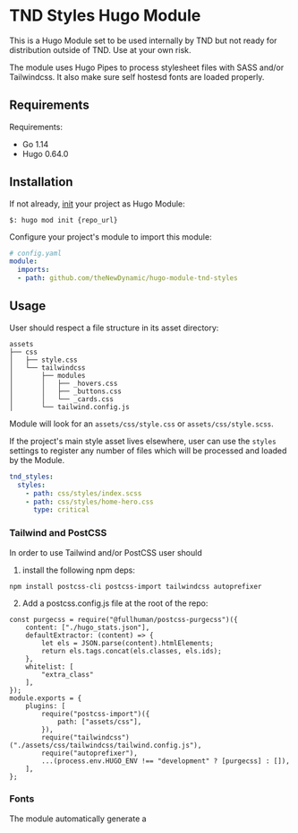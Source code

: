 # TND Styles Hugo Module

This is a Hugo Module set to be used internally by TND but not ready for distribution outside of TND. Use at your own risk.

The module uses Hugo Pipes to process stylesheet files with SASS and/or Tailwindcss. It also make sure self hostesd fonts are loaded properly. 

## Requirements

Requirements:
- Go 1.14
- Hugo 0.64.0


## Installation

If not already, [init](https://gohugo.io/hugo-modules/use-modules/#initialize-a-new-module) your project as Hugo Module:

```
$: hugo mod init {repo_url}
```

Configure your project's module to import this module:

```yaml
# config.yaml
module:
  imports:
  - path: github.com/theNewDynamic/hugo-module-tnd-styles
```

## Usage

User should respect a file structure in its asset directory:

```
assets
├── css
│   ├── style.css
│   └── tailwindcss
│       ├── modules
│       │   ├── _hovers.css
│       │   ├── _buttons.css
│       │   └── _cards.css
│       └── tailwind.config.js
```

Module will look for an `assets/css/style.css` or `assets/css/style.scss`. 

If the project's main style asset lives elsewhere, user can use the `styles` settings to register any number of files which will be processed and loaded by the Module.

```yaml
tnd_styles:
  styles:
    - path: css/styles/index.scss
    - path: css/styles/home-hero.css
      type: critical
```

### Tailwind and PostCSS

In order to use Tailwind and/or PostCSS user should 
1. install the following npm deps:
```
npm install postcss-cli postcss-import tailwindcss autoprefixer
```
2. Add a postcss.config.js file at the root of the repo:
```
const purgecss = require("@fullhuman/postcss-purgecss")({
	content: ["./hugo_stats.json"],
	defaultExtractor: (content) => {
		let els = JSON.parse(content).htmlElements;
		return els.tags.concat(els.classes, els.ids);
	},
	whitelist: [
		"extra_class"
	],
});
module.exports = {
	plugins: [
		require("postcss-import")({
			path: ["assets/css"],
		}),
		require("tailwindcss")("./assets/css/tailwindcss/tailwind.config.js"),
		require("autoprefixer"),
		...(process.env.HUGO_ENV !== "development" ? [purgecss] : []),
	],
};
```

### Fonts

The module automatically generate a <style> tag containing `@fontface` declarations for every declaration set through the module settings on the condition that at least one file matching the base filename set in the declaration exists.

```yaml
tnd_styles:
  fonts:
  - family: Open
    file: fonts/files/open-sans-v17-latin-regular
    weight: 400
    style: normal
  - family: Open
    file: fonts/files/open-sans-v17-latin-italic
    weight: 400
    style: italic
  - family: Open
    file: fonts/files/open-sans-v17-latin-700
    weight: 700
  - family: Open
    file: fonts/files/open-sans-v17-latin-700italic
    weight: 700
    style: italic
```

With the presents of the following files:

```
assets/fonts
└── files
    ├── open-sans-v17-latin-300.eot
    ├── open-sans-v17-latin-300.svg
    ├── open-sans-v17-latin-300.ttf
    ├── open-sans-v17-latin-300.woff
    ├── open-sans-v17-latin-300.woff2
    ├── open-sans-v17-latin-300italic.eot
    ├── open-sans-v17-latin-300italic.svg
    ├── open-sans-v17-latin-300italic.ttf
    ├── open-sans-v17-latin-300italic.woff
    ├── open-sans-v17-latin-300italic.woff2
    ├── open-sans-v17-latin-700.eot
    ├── open-sans-v17-latin-700.svg
    ├── open-sans-v17-latin-700.ttf
    ├── open-sans-v17-latin-700.woff
    ├── open-sans-v17-latin-700.woff2
    ├── open-sans-v17-latin-700italic.eot
    ├── open-sans-v17-latin-700italic.svg
    ├── open-sans-v17-latin-700italic.ttf
    ├── open-sans-v17-latin-700italic.woff
    ├── open-sans-v17-latin-700italic.woff2
    ├── open-sans-v17-latin-italic.eot
    ├── open-sans-v17-latin-italic.svg
    ├── open-sans-v17-latin-italic.ttf
    ├── open-sans-v17-latin-italic.woff
    ├── open-sans-v17-latin-italic.woff2
    ├── open-sans-v17-latin-regular.eot
    ├── open-sans-v17-latin-regular.svg
    ├── open-sans-v17-latin-regular.ttf
    ├── open-sans-v17-latin-regular.woff
    └── open-sans-v17-latin-regular.woff2
```

Will produce the following fontface declarations

```css
@font-face {
  font-family: Open;
  font-style: normal;
  font-weight: 300;
  src: local("Open"),
    url("/fonts/files/open-sans-v17-latin-300.eot") format("embedded-opentype"),
    url("/fonts/files/open-sans-v17-latin-300.svg") format("svg"),
    url("/fonts/files/open-sans-v17-latin-300.ttf") format("truetype"),
    url("/fonts/files/open-sans-v17-latin-300.woff") format("woff"),
    url("/fonts/files/open-sans-v17-latin-300.woff2") format("woff2");
}
@font-face {
  font-family: Open;
  font-style: italic;
  font-weight: 300;
  src: local("Open"),
    url("/fonts/files/open-sans-v17-latin-300italic.eot") format("embedded-opentype"),
    url("/fonts/files/open-sans-v17-latin-300italic.svg") format("svg"),
    url("/fonts/files/open-sans-v17-latin-300italic.ttf") format("truetype"),
    url("/fonts/files/open-sans-v17-latin-300italic.woff") format("woff"),
    url("/fonts/files/open-sans-v17-latin-300italic.woff2") format("woff2");
}
@font-face {
  font-family: Open;
  font-weight: 400;
  src: local("Open"),
    url("/fonts/files/open-sans-v17-latin-regular.eot") format("embedded-opentype"),
    url("/fonts/files/open-sans-v17-latin-regular.svg") format("svg"),
    url("/fonts/files/open-sans-v17-latin-regular.ttf") format("truetype"),
    url("/fonts/files/open-sans-v17-latin-regular.woff") format("woff"),
    url("/fonts/files/open-sans-v17-latin-regular.woff2") format("woff2");
}
@font-face {
  font-family: Open;
  font-style: italic;
  font-weight: 400;
  src: local("Open"),
    url("/fonts/files/open-sans-v17-latin-italic.eot") format("embedded-opentype"),
    url("/fonts/files/open-sans-v17-latin-italic.svg") format("svg"),
    url("/fonts/files/open-sans-v17-latin-italic.ttf") format("truetype"),
    url("/fonts/files/open-sans-v17-latin-italic.woff") format("woff"),
    url("/fonts/files/open-sans-v17-latin-italic.woff2") format("woff2");
}
@font-face {
  font-family: Open;
  font-style: normal;
  font-weight: 700;
  src: local("Open"),
    url("/fonts/files/open-sans-v17-latin-700.eot") format("embedded-opentype"),
    url("/fonts/files/open-sans-v17-latin-700.svg") format("svg"),
    url("/fonts/files/open-sans-v17-latin-700.ttf") format("truetype"),
    url("/fonts/files/open-sans-v17-latin-700.woff") format("woff"),
    url("/fonts/files/open-sans-v17-latin-700.woff2") format("woff2");
}
@font-face {
  font-family: Open;
  font-style: italic;
  font-weight: 700;
  src: local("Open"),
    url("/fonts/files/open-sans-v17-latin-700italic.eot") format("embedded-opentype"),
    url("/fonts/files/open-sans-v17-latin-700italic.svg") format("svg"),
    url("/fonts/files/open-sans-v17-latin-700italic.ttf") format("truetype"),
    url("/fonts/files/open-sans-v17-latin-700italic.woff") format("woff"),
    url("/fonts/files/open-sans-v17-latin-700italic.woff2") format("woff2");
}
```

Accepted style settings are:

- family
- weight
- style
- display
- variant
- feature-settings
- variation-settings

The module also prefetches every declared font files

## Usage

### tnd-styles/tags

The partial should be invoked in your `<head>` and will print all the necessary tags discussed above.

```
<head>
[...]
{{ partial "tnd-styles/tags.html" . }}
</head>


## theNewDynamic

This project is maintained and love by [thenewDynamic](https://www.thenewdynamic.com).

